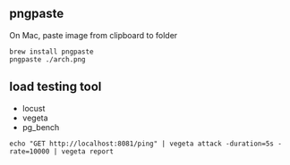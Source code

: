 ## pngpaste
On Mac, paste image from clipboard to folder
```
brew install pngpaste
pngpaste ./arch.png
```
 


## load testing tool
* locust
* vegeta
* pg_bench

```
echo "GET http://localhost:8081/ping" | vegeta attack -duration=5s -rate=10000 | vegeta report
```